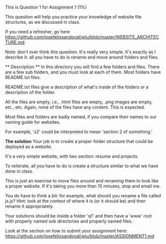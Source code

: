 This is Question 1 for Assignment 1 (1%)

This question will help you practice your knowledge of website file structures,
as we discussed in class.

If you need a refresher, go here 
https://github.com/josefelixsandoval/wlu/blob/master/WEBSITE_ARCHITECTURE.md.

Note: don't over think this question. It's really very simple. It's exactly
as I describe it: all you have to do is rename and move around folders and files.

** Description **
In this directory you will find a few folders and files. There are a few sub 
folders, and you must look at each of them. Most folders have README.txt files.

README.txt files give a description of what's inside of the folders or a
description of the folder.

All the files are empty, i.e., .html files are empty, .png images are empty,
etc., etc. Again, none of the files have any content. This is expected.

Most files and folders are badly named, if you compare their names to our 
naming guide for websites.

For example, 's2' could be interpreted to mean 'section 2 of something.'

**The solution**
Your job is to create a proper folder structure that could be deployed as a
website. 

It's a very simple website, with two section: resume and projects.

To reiterate, all you have to do is create a structure similar to what we have
done in class. 

This is just an exercise to move files around and renaming them to look like 
a proper website. If it's taking you more than 15 minutes, stop and email me.

You do have to think a bit: for example, what should you rename a file called
js.js? Hint: look at the context of where it is (or it should be) and then
rename it appropriately.

Your solutions should be inside a folder 'q1' and then have a 'www' root with
properly named sub directories and properly named files.

Look at the section on how to submit your assignment here:
https://github.com/josefelixsandoval/wlu/blob/master/ASSIGNMENT1.md

